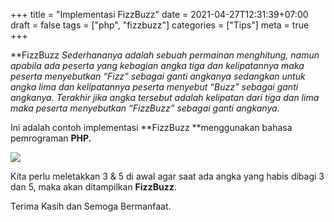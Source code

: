+++
title = "Implementasi FizzBuzz"
date = 2021-04-27T12:31:39+07:00
draft = false
tags = ["php", "fizzbuzz"]
categories = ["Tips"]
meta = true
+++

**FizzBuzz **Sederhananya adalah sebuah permainan menghitung, namun apabila ada peserta yang kebagian angka tiga dan kelipatannya maka peserta menyebutkan “Fizz” sebagai ganti angkanya sedangkan untuk angka lima dan kelipatannya peserta menyebut “Buzz” sebagai ganti angkanya. Terakhir jika angka tersebut adalah kelipatan dari tiga dan lima maka peserta menyebutkan “FizzBuzz” sebagai ganti angkanya*.*

Ini adalah contoh implementasi **FizzBuzz **menggunakan bahasa pemrograman **PHP.**

![](https://cdn-images-1.medium.com/max/2636/1*6e1Sv8XV-3cEXhV3j8FB_Q.png)

Kita perlu meletakkan 3 & 5 di awal agar saat ada angka yang habis dibagi 3 dan 5, maka akan ditampilkan **FizzBuzz**.

Terima Kasih dan Semoga Bermanfaat.
